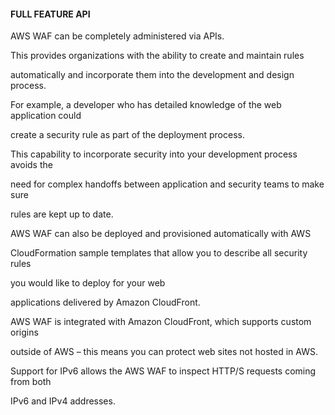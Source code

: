 #### FULL FEATURE API


AWS WAF can be completely administered via APIs.


This provides organizations with the ability to create and maintain rules

automatically and incorporate them into the development and design process.


For example, a developer who has detailed knowledge of the web application could

create a security rule as part of the deployment process.


This capability to incorporate security into your development process avoids the

need for complex handoffs between application and security teams to make sure

rules are kept up to date.


AWS WAF can also be deployed and provisioned automatically with AWS

CloudFormation sample templates that allow you to describe all security rules

you would like to deploy for your web


applications delivered by Amazon CloudFront.


AWS WAF is integrated with Amazon CloudFront, which supports custom origins

outside of AWS – this means you can protect web sites not hosted in AWS.


Support for IPv6 allows the AWS WAF to inspect HTTP/S requests coming from both

IPv6 and IPv4 addresses.

